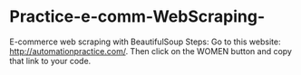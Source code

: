 # Practice-e-comm-WebScraping-
E-commerce web scraping with BeautifulSoup
Steps: Go to this website: http://automationpractice.com/.  Then click on the WOMEN button and copy that link to your code.
